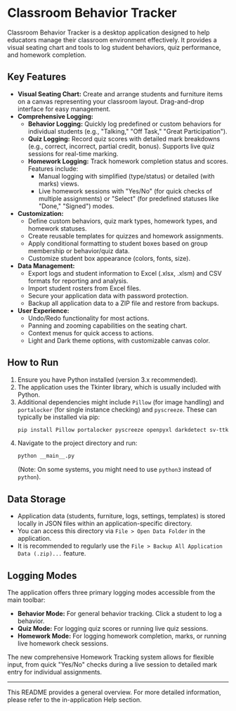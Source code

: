 # Classroom Behavior Tracker

Classroom Behavior Tracker is a desktop application designed to help educators manage their classroom environment effectively. It provides a visual seating chart and tools to log student behaviors, quiz performance, and homework completion.

## Key Features

*   **Visual Seating Chart:** Create and arrange students and furniture items on a canvas representing your classroom layout. Drag-and-drop interface for easy management.
*   **Comprehensive Logging:**
    *   **Behavior Logging:** Quickly log predefined or custom behaviors for individual students (e.g., "Talking," "Off Task," "Great Participation").
    *   **Quiz Logging:** Record quiz scores with detailed mark breakdowns (e.g., correct, incorrect, partial credit, bonus). Supports live quiz sessions for real-time marking.
    *   **Homework Logging:** Track homework completion status and scores. Features include:
        *   Manual logging with simplified (type/status) or detailed (with marks) views.
        *   Live homework sessions with "Yes/No" (for quick checks of multiple assignments) or "Select" (for predefined statuses like "Done," "Signed") modes.
*   **Customization:**
    *   Define custom behaviors, quiz mark types, homework types, and homework statuses.
    *   Create reusable templates for quizzes and homework assignments.
    *   Apply conditional formatting to student boxes based on group membership or behavior/quiz data.
    *   Customize student box appearance (colors, fonts, size).
*   **Data Management:**
    *   Export logs and student information to Excel (.xlsx, .xlsm) and CSV formats for reporting and analysis.
    *   Import student rosters from Excel files.
    *   Secure your application data with password protection.
    *   Backup all application data to a ZIP file and restore from backups.
*   **User Experience:**
    *   Undo/Redo functionality for most actions.
    *   Panning and zooming capabilities on the seating chart.
    *   Context menus for quick access to actions.
    *   Light and Dark theme options, with customizable canvas color.

## How to Run

1.  Ensure you have Python installed (version 3.x recommended).
2.  The application uses the Tkinter library, which is usually included with Python.
3.  Additional dependencies might include `Pillow` (for image handling) and `portalocker` (for single instance checking) and `pyscreeze`. These can typically be installed via pip:
    ```bash
    pip install Pillow portalocker pyscreeze openpyxl darkdetect sv-ttk
    ```
4.  Navigate to the project directory and run:
    ```bash
    python __main__.py
    ```
    (Note: On some systems, you might need to use `python3` instead of `python`).

## Data Storage

*   Application data (students, furniture, logs, settings, templates) is stored locally in JSON files within an application-specific directory.
*   You can access this directory via `File > Open Data Folder` in the application.
*   It is recommended to regularly use the `File > Backup All Application Data (.zip)...` feature.

## Logging Modes

The application offers three primary logging modes accessible from the main toolbar:

*   **Behavior Mode:** For general behavior tracking. Click a student to log a behavior.
*   **Quiz Mode:** For logging quiz scores or running live quiz sessions.
*   **Homework Mode:** For logging homework completion, marks, or running live homework check sessions.

The new comprehensive Homework Tracking system allows for flexible input, from quick "Yes/No" checks during a live session to detailed mark entry for individual assignments.

---

This README provides a general overview. For more detailed information, please refer to the in-application Help section.
